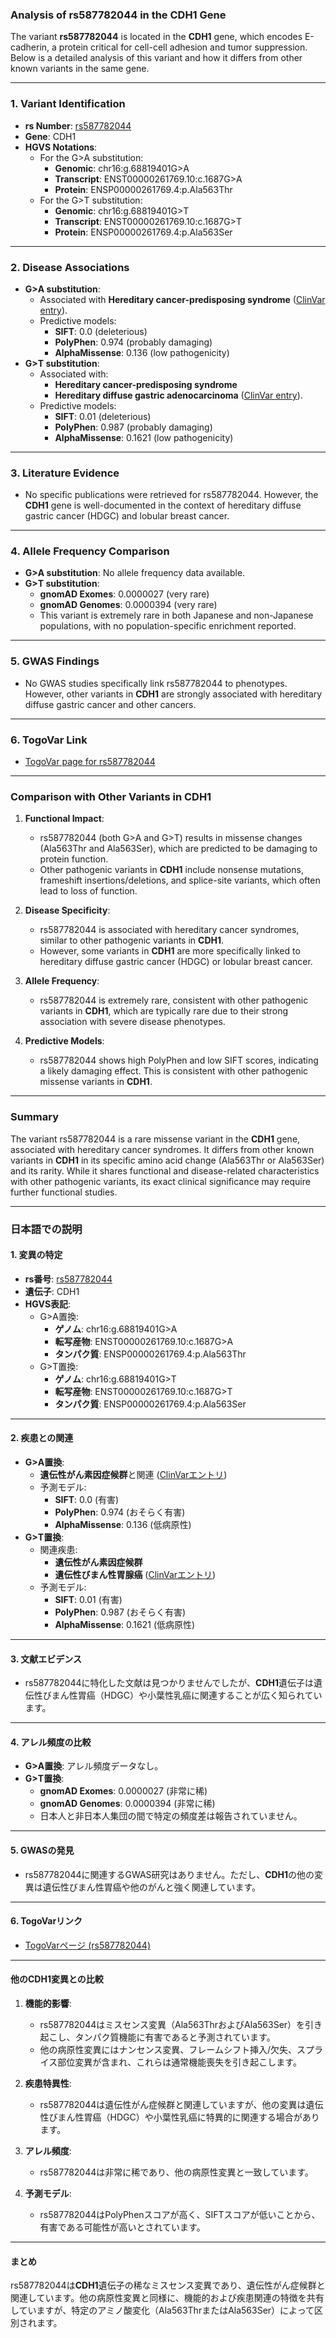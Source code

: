 ### Analysis of rs587782044 in the CDH1 Gene

The variant **rs587782044** is located in the **CDH1** gene, which encodes E-cadherin, a protein critical for cell-cell adhesion and tumor suppression. Below is a detailed analysis of this variant and how it differs from other known variants in the same gene.

---

### 1. **Variant Identification**
- **rs Number**: [rs587782044](https://identifiers.org/dbsnp/rs587782044)
- **Gene**: CDH1
- **HGVS Notations**:
  - For the G>A substitution:
    - **Genomic**: chr16:g.68819401G>A
    - **Transcript**: ENST00000261769.10:c.1687G>A
    - **Protein**: ENSP00000261769.4:p.Ala563Thr
  - For the G>T substitution:
    - **Genomic**: chr16:g.68819401G>T
    - **Transcript**: ENST00000261769.10:c.1687G>T
    - **Protein**: ENSP00000261769.4:p.Ala563Ser

---

### 2. **Disease Associations**
- **G>A substitution**:
  - Associated with **Hereditary cancer-predisposing syndrome** ([ClinVar entry](https://www.ncbi.nlm.nih.gov/clinvar/variation/481681)).
  - Predictive models:
    - **SIFT**: 0.0 (deleterious)
    - **PolyPhen**: 0.974 (probably damaging)
    - **AlphaMissense**: 0.136 (low pathogenicity)
- **G>T substitution**:
  - Associated with:
    - **Hereditary cancer-predisposing syndrome**
    - **Hereditary diffuse gastric adenocarcinoma** ([ClinVar entry](https://www.ncbi.nlm.nih.gov/clinvar/variation/141834)).
  - Predictive models:
    - **SIFT**: 0.01 (deleterious)
    - **PolyPhen**: 0.987 (probably damaging)
    - **AlphaMissense**: 0.1621 (low pathogenicity)

---

### 3. **Literature Evidence**
- No specific publications were retrieved for rs587782044. However, the **CDH1** gene is well-documented in the context of hereditary diffuse gastric cancer (HDGC) and lobular breast cancer.

---

### 4. **Allele Frequency Comparison**
- **G>A substitution**: No allele frequency data available.
- **G>T substitution**:
  - **gnomAD Exomes**: 0.0000027 (very rare)
  - **gnomAD Genomes**: 0.0000394 (very rare)
  - This variant is extremely rare in both Japanese and non-Japanese populations, with no population-specific enrichment reported.

---

### 5. **GWAS Findings**
- No GWAS studies specifically link rs587782044 to phenotypes. However, other variants in **CDH1** are strongly associated with hereditary diffuse gastric cancer and other cancers.

---

### 6. **TogoVar Link**
- [TogoVar page for rs587782044](https://togovar.org)

---

### Comparison with Other Variants in CDH1
1. **Functional Impact**:
   - rs587782044 (both G>A and G>T) results in missense changes (Ala563Thr and Ala563Ser), which are predicted to be damaging to protein function.
   - Other pathogenic variants in **CDH1** include nonsense mutations, frameshift insertions/deletions, and splice-site variants, which often lead to loss of function.

2. **Disease Specificity**:
   - rs587782044 is associated with hereditary cancer syndromes, similar to other pathogenic variants in **CDH1**.
   - However, some variants in **CDH1** are more specifically linked to hereditary diffuse gastric cancer (HDGC) or lobular breast cancer.

3. **Allele Frequency**:
   - rs587782044 is extremely rare, consistent with other pathogenic variants in **CDH1**, which are typically rare due to their strong association with severe disease phenotypes.

4. **Predictive Models**:
   - rs587782044 shows high PolyPhen and low SIFT scores, indicating a likely damaging effect. This is consistent with other pathogenic missense variants in **CDH1**.

---

### Summary
The variant rs587782044 is a rare missense variant in the **CDH1** gene, associated with hereditary cancer syndromes. It differs from other known variants in **CDH1** in its specific amino acid change (Ala563Thr or Ala563Ser) and its rarity. While it shares functional and disease-related characteristics with other pathogenic variants, its exact clinical significance may require further functional studies.

---

### 日本語での説明

#### 1. **変異の特定**
- **rs番号**: [rs587782044](https://identifiers.org/dbsnp/rs587782044)
- **遺伝子**: CDH1
- **HGVS表記**:
  - G>A置換:
    - **ゲノム**: chr16:g.68819401G>A
    - **転写産物**: ENST00000261769.10:c.1687G>A
    - **タンパク質**: ENSP00000261769.4:p.Ala563Thr
  - G>T置換:
    - **ゲノム**: chr16:g.68819401G>T
    - **転写産物**: ENST00000261769.10:c.1687G>T
    - **タンパク質**: ENSP00000261769.4:p.Ala563Ser

---

#### 2. **疾患との関連**
- **G>A置換**:
  - **遺伝性がん素因症候群**と関連 ([ClinVarエントリ](https://www.ncbi.nlm.nih.gov/clinvar/variation/481681))
  - 予測モデル:
    - **SIFT**: 0.0 (有害)
    - **PolyPhen**: 0.974 (おそらく有害)
    - **AlphaMissense**: 0.136 (低病原性)
- **G>T置換**:
  - 関連疾患:
    - **遺伝性がん素因症候群**
    - **遺伝性びまん性胃腺癌** ([ClinVarエントリ](https://www.ncbi.nlm.nih.gov/clinvar/variation/141834))
  - 予測モデル:
    - **SIFT**: 0.01 (有害)
    - **PolyPhen**: 0.987 (おそらく有害)
    - **AlphaMissense**: 0.1621 (低病原性)

---

#### 3. **文献エビデンス**
- rs587782044に特化した文献は見つかりませんでしたが、**CDH1**遺伝子は遺伝性びまん性胃癌（HDGC）や小葉性乳癌に関連することが広く知られています。

---

#### 4. **アレル頻度の比較**
- **G>A置換**: アレル頻度データなし。
- **G>T置換**:
  - **gnomAD Exomes**: 0.0000027 (非常に稀)
  - **gnomAD Genomes**: 0.0000394 (非常に稀)
  - 日本人と非日本人集団の間で特定の頻度差は報告されていません。

---

#### 5. **GWASの発見**
- rs587782044に関連するGWAS研究はありません。ただし、**CDH1**の他の変異は遺伝性びまん性胃癌や他のがんと強く関連しています。

---

#### 6. **TogoVarリンク**
- [TogoVarページ (rs587782044)](https://togovar.org)

---

#### 他のCDH1変異との比較
1. **機能的影響**:
   - rs587782044はミスセンス変異（Ala563ThrおよびAla563Ser）を引き起こし、タンパク質機能に有害であると予測されています。
   - 他の病原性変異にはナンセンス変異、フレームシフト挿入/欠失、スプライス部位変異が含まれ、これらは通常機能喪失を引き起こします。

2. **疾患特異性**:
   - rs587782044は遺伝性がん症候群と関連していますが、他の変異は遺伝性びまん性胃癌（HDGC）や小葉性乳癌に特異的に関連する場合があります。

3. **アレル頻度**:
   - rs587782044は非常に稀であり、他の病原性変異と一致しています。

4. **予測モデル**:
   - rs587782044はPolyPhenスコアが高く、SIFTスコアが低いことから、有害である可能性が高いとされています。

---

#### まとめ
rs587782044は**CDH1**遺伝子の稀なミスセンス変異であり、遺伝性がん症候群と関連しています。他の病原性変異と同様に、機能的および疾患関連の特徴を共有していますが、特定のアミノ酸変化（Ala563ThrまたはAla563Ser）によって区別されます。